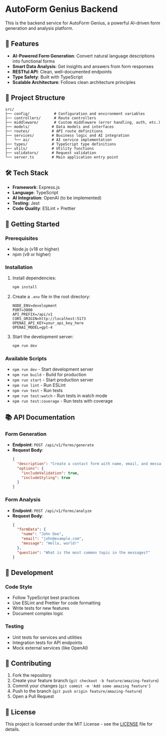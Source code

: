 # AutoForm Genius Backend

This is the backend service for AutoForm Genius, a powerful AI-driven form generation and analysis platform.

## 🚀 Features

- **AI-Powered Form Generation**: Convert natural language descriptions into functional forms
- **Smart Data Analysis**: Get insights and answers from form responses
- **RESTful API**: Clean, well-documented endpoints
- **Type Safety**: Built with TypeScript
- **Scalable Architecture**: Follows clean architecture principles

## 📁 Project Structure

```
src/
├── config/           # Configuration and environment variables
├── controllers/      # Route controllers
├── middleware/       # Custom middleware (error handling, auth, etc.)
├── models/          # Data models and interfaces
├── routes/          # API route definitions
├── services/        # Business logic and AI integration
│   └── ai/          # AI service implementation
├── types/           # TypeScript type definitions
├── utils/           # Utility functions
├── validators/      # Request validation
└── server.ts        # Main application entry point
```

## 🛠 Tech Stack

- **Framework**: Express.js
- **Language**: TypeScript
- **AI Integration**: OpenAI (to be implemented)
- **Testing**: Jest
- **Code Quality**: ESLint + Prettier

## 🚀 Getting Started

### Prerequisites

- Node.js (v18 or higher)
- npm (v9 or higher)

### Installation

1. Install dependencies:
   ```bash
   npm install
   ```

2. Create a `.env` file in the root directory:
   ```env
   NODE_ENV=development
   PORT=3000
   API_PREFIX=/api/v1
   CORS_ORIGIN=http://localhost:5173
   OPENAI_API_KEY=your_api_key_here
   OPENAI_MODEL=gpt-4
   ```

3. Start the development server:
   ```bash
   npm run dev
   ```

### Available Scripts

- `npm run dev` - Start development server
- `npm run build` - Build for production
- `npm run start` - Start production server
- `npm run lint` - Run ESLint
- `npm run test` - Run tests
- `npm run test:watch` - Run tests in watch mode
- `npm run test:coverage` - Run tests with coverage

## 📚 API Documentation

### Form Generation
- **Endpoint**: `POST /api/v1/forms/generate`
- **Request Body**:
  ```json
  {
    "description": "Create a contact form with name, email, and message fields",
    "options": {
      "includeValidation": true,
      "includeStyling": true
    }
  }
  ```

### Form Analysis
- **Endpoint**: `POST /api/v1/forms/analyze`
- **Request Body**:
  ```json
  {
    "formData": {
      "name": "John Doe",
      "email": "john@example.com",
      "message": "Hello, world!"
    },
    "question": "What is the most common topic in the messages?"
  }
  ```

## 🔧 Development

### Code Style
- Follow TypeScript best practices
- Use ESLint and Prettier for code formatting
- Write tests for new features
- Document complex logic

### Testing
- Unit tests for services and utilities
- Integration tests for API endpoints
- Mock external services (like OpenAI)

## 🤝 Contributing

1. Fork the repository
2. Create your feature branch (`git checkout -b feature/amazing-feature`)
3. Commit your changes (`git commit -m 'Add some amazing feature'`)
4. Push to the branch (`git push origin feature/amazing-feature`)
5. Open a Pull Request

## 📝 License

This project is licensed under the MIT License - see the [LICENSE](LICENSE) file for details. 